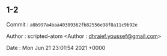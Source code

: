 ## 1-2 

 Commit : `a0b997a4baa40309362fb82556e98f8a11c9b92e`

 Author : scripted-atom <Author : dhraief.youssef@gmail.com> 

 Date 	: Mon Jun 21 23:01:54 2021 +0000 

